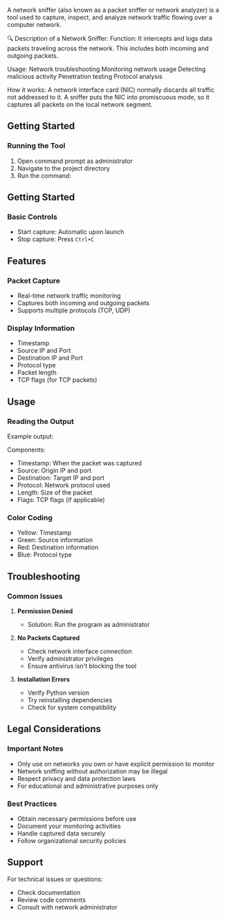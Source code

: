 A network sniffer (also known as a packet sniffer or network analyzer) is a tool used to capture, inspect, and analyze network traffic flowing over a computer network.

🔍 Description of a Network Sniffer:
Function:
It intercepts and logs data packets traveling across the network. This includes both incoming and outgoing packets.

Usage:
Network troubleshooting
Monitoring network usage
Detecting malicious activity
Penetration testing
Protocol analysis

How it works:
A network interface card (NIC) normally discards all traffic not addressed to it. A sniffer puts the NIC into promiscuous mode, so it captures all packets on the local network segment.


## Getting Started

### Running the Tool
1. Open command prompt as administrator
2. Navigate to the project directory
3. Run the command:
## Getting Started

### Basic Controls
- Start capture: Automatic upon launch
- Stop capture: Press `Ctrl+C`

## Features

### Packet Capture
- Real-time network traffic monitoring
- Captures both incoming and outgoing packets
- Supports multiple protocols (TCP, UDP)

### Display Information
- Timestamp
- Source IP and Port
- Destination IP and Port
- Protocol type
- Packet length
- TCP flags (for TCP packets)

## Usage

### Reading the Output
Example output:

Components:
- Timestamp: When the packet was captured
- Source: Origin IP and port
- Destination: Target IP and port
- Protocol: Network protocol used
- Length: Size of the packet
- Flags: TCP flags (if applicable)

### Color Coding
- Yellow: Timestamp
- Green: Source information
- Red: Destination information
- Blue: Protocol type

## Troubleshooting

### Common Issues

1. **Permission Denied**
   - Solution: Run the program as administrator

2. **No Packets Captured**
   - Check network interface connection
   - Verify administrator privileges
   - Ensure antivirus isn't blocking the tool

3. **Installation Errors**
   - Verify Python version
   - Try reinstalling dependencies
   - Check for system compatibility

## Legal Considerations

### Important Notes
- Only use on networks you own or have explicit permission to monitor
- Network sniffing without authorization may be illegal
- Respect privacy and data protection laws
- For educational and administrative purposes only

### Best Practices
- Obtain necessary permissions before use
- Document your monitoring activities
- Handle captured data securely
- Follow organizational security policies

## Support
For technical issues or questions:
- Check documentation
- Review code comments
- Consult with network administrator
